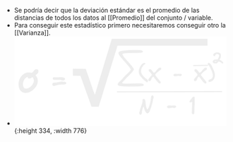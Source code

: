 - Se podría decir que la deviación estándar es el promedio de las distancias de todos los datos al [[Promedio]] del conjunto / variable.
- Para conseguir este estadístico primero necesitaremos conseguir otro la [[Varianza]].
- ![image.png](../assets/image_1668128349275_0.png){:height 334, :width 776}